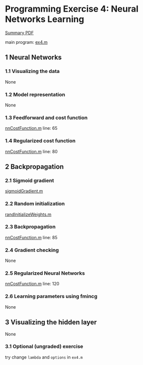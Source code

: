 # Programming Exercise 4: Neural Networks Learning

[Summary PDF](../ex4.pdf)

main program: [ex4.m](ex4.m)

## 1 Neural Networks

### 1.1 Visualizing the data

None

### 1.2 Model representation

None

### 1.3 Feedforward and cost function

[nnCostFunction.m](nnCostFunction.m) line: 65

### 1.4 Regularized cost function

[nnCostFunction.m](nnCostFunction.m) line: 80

## 2 Backpropagation

### 2.1 Sigmoid gradient

[sigmoidGradient.m](sigmoidGradient.m)

### 2.2 Random initialization

[randInitializeWeights.m](randInitializeWeights.m)

### 2.3 Backpropagation

[nnCostFunction.m](nnCostFunction.m) line: 85

### 2.4 Gradient checking

None

### 2.5 Regularized Neural Networks

[nnCostFunction.m](nnCostFunction.m) line: 120

### 2.6 Learning parameters using fmincg

None

## 3 Visualizing the hidden layer

None

### 3.1 Optional (ungraded) exercise

try change `lambda` and `options` in `ex4.m`
